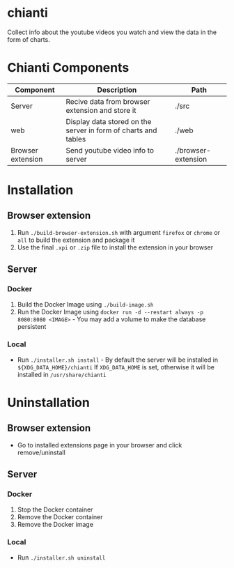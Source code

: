 # chianti

Collect info about the youtube videos you watch and view the data in the form of charts.

# Chianti Components

| Component         | Description                                                    | Path                |
| ----------------- | -------------------------------------------------------------- | ------------------- |
| Server            | Recive data from browser extension and store it                | ./src               |
| web               | Display data stored on the server in form of charts and tables | ./web               |
| Browser extension | Send youtube video info to server                              | ./browser-extension |

# Installation

## Browser extension

1. Run `./build-browser-extension.sh` with argument `firefox` or `chrome` or `all` to build the extension and package it
2. Use the final `.xpi` or `.zip` file to install the extension in your browser

## Server

### Docker

1. Build the Docker Image using `./build-image.sh`
2. Run the Docker Image using `docker run -d --restart always -p 8080:8080 <IMAGE>` - You may add a volume to make the database persistent

### Local

- Run `./installer.sh install` - By default the server will be installed in `${XDG_DATA_HOME}/chianti`
                                  If `XDG_DATA_HOME` is set, otherwise it will be installed in `/usr/share/chianti`

# Uninstallation

## Browser extension

- Go to installed extensions page in your browser and click remove/uninstall

## Server

### Docker

1. Stop the Docker container
2. Remove the Docker container
3. Remove the Docker image

### Local

- Run `./installer.sh uninstall`
